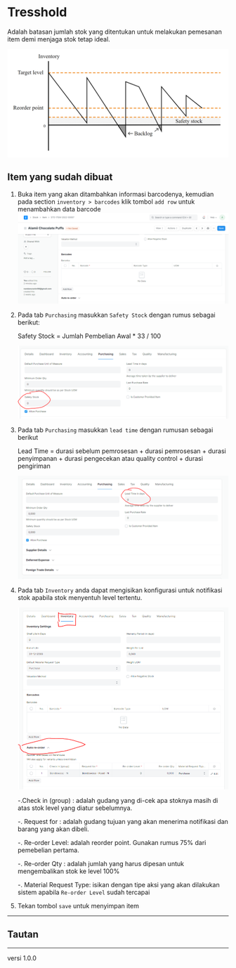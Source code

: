 # Tresshold
Adalah batasan jumlah stok yang ditentukan untuk melakukan pemesanan item demi menjaga stok tetap ideal.

   ![](/assets/tresshold02.PNG)


## Item yang sudah dibuat
1. Buka item yang akan ditambahkan informasi barcodenya, kemudian pada section `inventory > barcodes` klik tombol `add row` untuk menambahkan data barcode
   ![](/assets/barcode01.PNG)

2. Pada tab `Purchasing` masukkan `Safety Stock` dengan rumus sebagai berikut:

    Safety Stock = Jumlah Pembelian Awal * 33 / 100

   ![](/assets/tresshold01.PNG)

3. Pada tab `Purchasing` masukkan `lead time` dengan rumusan sebagai berikut

   Lead Time = durasi sebelum pemrosesan + durasi pemrosesan + durasi penyimpanan + durasi pengecekan atau quality control + durasi pengiriman

   ![](/assets/tresshold04.PNG)

4. Pada tab `Inventory` anda dapat mengisikan konfigurasi untuk notifikasi stok apabila stok menyentuh level tertentu. 

   ![](/assets/tresshold03.PNG)


    -.Check in (group) : adalah gudang yang di-cek apa stoknya masih di atas stok level yang diatur sebelumnya.

    -. Request for : adalah gudang tujuan yang akan menerima notifikasi dan barang yang akan dibeli.
    
    -. Re-order Level: adalah reorder point. Gunakan rumus 75% dari pemebelian pertama.
    
    -. Re-order Qty : adalah jumlah yang harus dipesan untuk mengembalikan stok ke level 100%
    
    -. Material Request Type: isikan dengan tipe aksi yang akan dilakukan sistem apabila `Re-order Level` sudah tercapai

5. Tekan tombol `save` untuk menyimpan item 

------------------
## Tautan

------------------
versi 1.0.0
